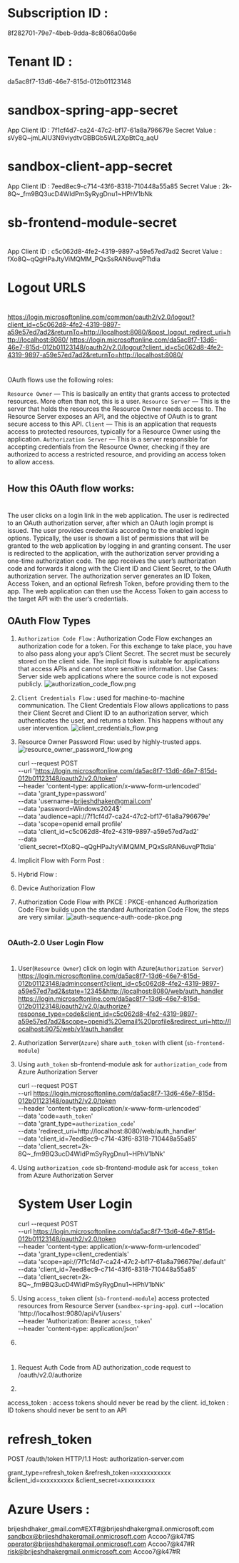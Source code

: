 # Subscription ID : 
8f282701-79e7-4beb-9dda-8c8066a00a6e

# Tenant ID       : 
da5ac8f7-13d6-46e7-815d-012b01123148

# sandbox-spring-app-secret
App Client ID   : 7f1cf4d7-ca24-47c2-bf17-61a8a796679e
Secret Value    : sVy8Q~jmLAlU3N9viydtvGBBGb5WL2XpBtCq_aqU

# sandbox-client-app-secret
App Client ID   : 7eed8ec9-c714-43f6-8318-710448a55a85
Secret Value    : 2k-8Q~_fm9BQ3ucD4WIdPmSyRygDnu1~HPhV1bNk

#
# sb-frontend-module-secret
#
App Client ID   : c5c062d8-4fe2-4319-9897-a59e57ed7ad2
Secret Value    : fXo8Q~qQgHPaJtyViMQMM_PQxSsRAN6uvqPTtdia

#
# Logout URLS
#
https://login.microsoftonline.com/common/oauth2/v2.0/logout?client_id=c5c062d8-4fe2-4319-9897-a59e57ed7ad2&returnTo=http://localhost:8080/&post_logout_redirect_uri=http://localhost:8080/
https://login.microsoftonline.com/da5ac8f7-13d6-46e7-815d-012b01123148/oauth2/v2.0/logout?client_id=c5c062d8-4fe2-4319-9897-a59e57ed7ad2&returnTo=http://localhost:8080/

#
#
#
OAuth flows use the following roles:

`Resource Owner` — This is basically an entity that grants access to protected resources. More often than not, this is a user.
`Resource Server` — This is the server that holds the resources the Resource Owner needs access to. The Resource Server exposes an API, and the objective of OAuth is to grant secure access to this API.
`Client` — This is an application that requests access to protected resources, typically for a Resource Owner using the application.
`Authorization Server` — This is a server responsible for accepting credentials from the Resource Owner, checking if they are authorized to access a restricted resource, and providing an access token to allow access.

#
## How this OAuth flow works:
#
The user clicks on a login link in the web application.
The user is redirected to an OAuth authorization server, after which an OAuth login prompt is issued.
The user provides credentials according to the enabled login options.
Typically, the user is shown a list of permissions that will be granted to the web application by logging in and granting consent.
The user is redirected to the application, with the authorization server providing a one-time authorization code.
The app receives the user’s authorization code and forwards it along with the Client ID and Client Secret, to the OAuth authorization server.
The authorization server generates an ID Token, Access Token, and an optional Refresh Token, before providing them to the app.
The web application can then use the Access Token to gain access to the target API with the user’s credentials.


## OAuth Flow Types
1. `Authorization Code Flow` :
   Authorization Code Flow exchanges an authorization code for a token. For this exchange to take place, you have to also pass along your app’s Client Secret. The secret must be securely stored on the client side. The implicit flow is suitable for applications that access APIs and cannot store sensitive information.
   Use Cases: Server side web applications where the source code is not exposed publicly.
   ![authorization_code_flow.png](images/authorization_code_flow.png)

2. `Client Credentials Flow` : used for machine-to-machine communication.
   The Client Credentials Flow allows applications to pass their Client Secret and Client ID to an authorization server, which authenticates the user, and returns a token. This happens without any user intervention.
   ![client_credentials_flow.png](images/client_credentials_flow.png)

3. Resource Owner Password Flow: used by highly-trusted apps.
   ![resource_owner_password_flow.png](images/resource_owner_password_flow.png)

   curl --request POST \
   --url 'https://login.microsoftonline.com/da5ac8f7-13d6-46e7-815d-012b01123148/oauth2/v2.0/token' \
   --header 'content-type: application/x-www-form-urlencoded' \
   --data 'grant_type=password' \
   --data 'username=brijeshdhaker@gmail.com' \
   --data 'password=Windows2024$' \
   --data 'audience=api://7f1cf4d7-ca24-47c2-bf17-61a8a796679e' \
   --data 'scope=openid email profile' \
   --data 'client_id=c5c062d8-4fe2-4319-9897-a59e57ed7ad2' \
   --data 'client_secret=fXo8Q~qQgHPaJtyViMQMM_PQxSsRAN6uvqPTtdia'

4. Implicit Flow with Form Post : 
5. Hybrid Flow : 
6. Device Authorization Flow
7. Authorization Code Flow with PKCE : PKCE-enhanced Authorization Code Flow builds upon the standard Authorization Code Flow, the steps are very similar.
   ![auth-sequence-auth-code-pkce.png](images/auth-sequence-auth-code-pkce.png)

#
### OAuth-2.0 User Login  Flow
#

1. User(`Resource Owner`) click on login with Azure(`Authorization Server`) 
    https://login.microsoftonline.com/da5ac8f7-13d6-46e7-815d-012b01123148/adminconsent?client_id=c5c062d8-4fe2-4319-9897-a59e57ed7ad2&state=12345&http://localhost:8080/web/auth_handler
    https://login.microsoftonline.com/da5ac8f7-13d6-46e7-815d-012b01123148/oauth2/v2.0/authorize?response_type=code&client_id=c5c062d8-4fe2-4319-9897-a59e57ed7ad2&scope=openid%20email%20profile&redirect_uri=http://localhost:9075/web/v1/auth_handler

2. Authorization Server(`Azure`)  share `auth_token` with client (`sb-frontend-module`) 

3. Using `auth_token` sb-frontend-module ask for `authorization_code` from Azure Authorization Server
   
   curl --request POST \
   --url https://login.microsoftonline.com/da5ac8f7-13d6-46e7-815d-012b01123148/oauth2/v2.0/token \
   --header 'content-type: application/x-www-form-urlencoded' \
   --data 'code=`auth_token`' \
   --data 'grant_type=`authorization_code`' \
   --data 'redirect_uri=http://localhost:8080/web/auth_handler' \
   --data 'client_id=7eed8ec9-c714-43f6-8318-710448a55a85' \
   --data 'client_secret=2k-8Q~_fm9BQ3ucD4WIdPmSyRygDnu1~HPhV1bNk'

3. Using `authorization_code` sb-frontend-module ask for `access_token` from Azure Authorization Server

    # System User Login
    curl --request POST \
    --url https://login.microsoftonline.com/da5ac8f7-13d6-46e7-815d-012b01123148/oauth2/v2.0/token \
    --header 'content-type: application/x-www-form-urlencoded' \
    --data 'grant_type=client_credentials' \
    --data 'scope=api://7f1cf4d7-ca24-47c2-bf17-61a8a796679e/.default' \
    --data 'client_id=7eed8ec9-c714-43f6-8318-710448a55a85' \
    --data 'client_secret=2k-8Q~_fm9BQ3ucD4WIdPmSyRygDnu1~HPhV1bNk'

4. Using `access_token` client (`sb-frontend-module`) access protected resources from Resource Server (`sandbox-spring-app`).
    curl --location 'http://localhost:9080/api/v1/users' \
    --header 'Authorization: Bearer `access_token`' \
    --header 'content-type: application/json'

5.




#
#
#
1. Request Auth Code from AD
authorization_code                  request to      /oauth/v2.0/authorize

2.  
access_token : access tokens should never be read by the client.
id_token : ID tokens should never be sent to an API

# refresh_token
POST /oauth/token HTTP/1.1
Host: authorization-server.com

grant_type=refresh_token
&refresh_token=xxxxxxxxxxx
&client_id=xxxxxxxxxx
&client_secret=xxxxxxxxxx

# Azure Users : 

brijeshdhaker_gmail.com#EXT#@brijeshdhakergmail.onmicrosoft.com
sandbox@brijeshdhakergmail.onmicrosoft.com      Accoo7@k47#S
operator@brijeshdhakergmail.onmicrosoft.com     Accoo7@k47#R
risk@brijeshdhakergmail.onmicrosoft.com         Accoo7@k47#R
